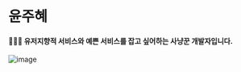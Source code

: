 <!--### Hello Juice World👋-->
# 윤주혜
#### 👩🏻‍💻 유저지향적 서비스와 예쁜 서비스를 잡고 싶어하는 사냥꾼 개발자입니다.

![image](https://user-images.githubusercontent.com/26542929/90669786-1e02fd80-e28d-11ea-9fc7-63f33c011403.png)



<!--
**yoonjoohye/yoonjoohye** is a ✨ _special_ ✨ repository because its `README.md` (this file) appears on your GitHub profile.

Here are some ideas to get you started:

- 🔭 I’m currently working on ...
- 🌱 I’m currently learning ...
- 👯 I’m looking to collaborate on ...
- 🤔 I’m looking for help with ...
- 💬 Ask me about ...
- 📫 How to reach me: ...
- 😄 Pronouns: ...
- ⚡ Fun fact: ...
-->

